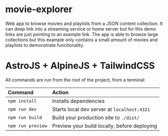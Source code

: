 # movie-explorer

Web app to browse movies and playlists from a JSON content collection. It can deep link into a streaming service or home server but for this demo links are just pointing to an example link. The app is able to browse large collections but this example only contains a small amount of movies and playlists to demonstrate functionality.

# AstroJS + AlpineJS + TailwindCSS

All commands are run from the root of the project, from a terminal:

| Command           | Action                                       |
| :---------------- | :------------------------------------------- |
| `npm install`     | Installs dependencies                        |
| `npm run dev`     | Starts local dev server at `localhost:4321`  |
| `npm run build`   | Build your production site to `./dist/`      |
| `npm run preview` | Preview your build locally, before deploying |

